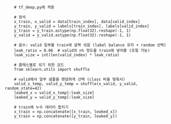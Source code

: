         # tf_deep.py에 적용
        
        # 정석
        x_train, x_valid = data[train_index], data[valid_index]
        y_train, y_valid = labels[train_index], labels[valid_index]
        y_train = y_train.astype(np.float32).reshape(-1, 1)
        y_valid = y_valid.astype(np.float32).reshape(-1, 1)
        
        # 꼼수: valid 일부를 train에 살짝 섞음 (label balance 유지 + random 선택)
        leak_ratio = 0.06  # valid의 n% 정도를 train에 넣어봄 (조절 가능)
        leak_size = int(len(valid_index) * leak_ratio)

        # 클래스별로 섞기 위한 코드
        from sklearn.utils import shuffle

        # valid에서 일부 샘플을 랜덤하게 선택 (class 비율 맞춰서)
        valid_x_temp, valid_y_temp = shuffle(x_valid, y_valid, random_state=42)
        leaked_x = valid_x_temp[:leak_size]
        leaked_y = valid_y_temp[:leak_size]

        # train에 누수 데이터 합치기
        x_train = np.concatenate([x_train, leaked_x])
        y_train = np.concatenate([y_train, leaked_y])
